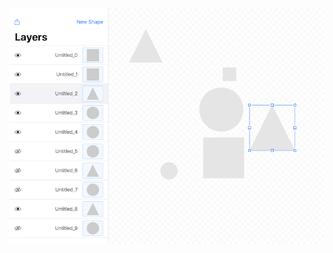 <p align="center">
  <img src="https://github.com/PJCSpencer/LiveSurfaceDraw/blob/master/preview_20200809-1227.png" alt="Preview"/>
</p>
